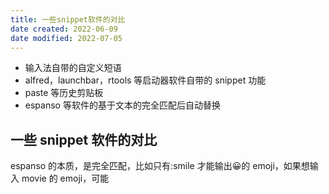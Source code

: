 ```yaml
---
title: 一些snippet软件的对比
date created: 2022-06-09
date modified: 2022-07-05
---
```

- 输入法自带的自定义短语
- alfred，launchbar，rtools 等启动器软件自带的 snippet 功能
- paste 等历史剪贴板
- espanso 等软件的基于文本的完全匹配后自动替换

## 一些 snippet 软件的对比

espanso 的本质，是完全匹配，比如只有:smile 才能输出😀的 emoji，如果想输入 movie 的 emoji，可能
